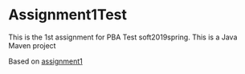 # Assignment1Test
This is the 1st assignment for PBA Test soft2019spring.
This is a Java Maven project

Based on [assignment1](https://github.com/datsoftlyngby/soft2019spring-test/blob/master/Assignments/01%20Test%20cases%20assignment.pdf)
